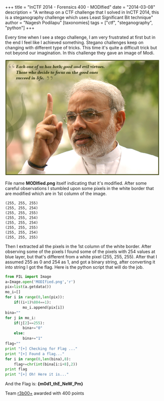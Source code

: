 +++
title = "InCTF 2014 - Forensics 400 - MODIfied"
date =  "2014-03-08"
description = "A writeup on a CTF challenge that I solved in InCTF 2014, this is a steganography challenge which uses Least Significant Bit technique"
author = "Nagesh Podilapu"
[taxonomies]
tags = ["ctf", "steganography", "python"]
+++

Every time when I see a stego challenge, I am very frustrated at first but in the end I feel like I achieved something. Stegano challenges keep on changing with different type of tricks. This time it's quite a difficult trick but not beyond our imagination. In this challenge they gave an image of Modi.

![MODIfied image](modified.png)

File name **MODIfied.png** itself indicating that it's modified. After some careful observations I stumbled upon some pixels in the white border that are modified which are in 1st column of the image.

```
(255, 255, 255)
(255, 255, 254)
(255, 255, 255)
(255, 255, 254)
(255, 255, 254)
(255, 255, 255)
(255, 255, 254)
(255, 255, 255)
```

Then I extracted all the pixels in the 1st column of the white border. After observing some of the pixels I found some of the pixels with 254 values at blue layer, but that's different from a white pixel (255, 255, 255). After that I assumed 255 as 0 and 254 as 1, and got a binary string, after converting it into string I got the flag. Here is the python script that will do the job.

```python
from PIL import Image
a=Image.open('MODIfied.png','r')
pix=list(a.getdata())
mo_i=[]
for i in range(0,len(pix)):
	if((i+1)%804==1):
		mo_i.append(pix[i])
bina=""
for j in mo_i:
	if(j[2]==255):
		bina+="0"
	else:
		bina+="1"
flag=""
print "[+] Checking for Flag ..."
print "[+] Found a flag..."
for i in range(0,len(bina),8):
	flag+=chr(int(bina[i:i+8],2))
print flag
print "[+] Oh! Here it is..."
```

And the Flag is: **{m0d1_thE_NeW_Pm}**

Team [r3b00+](https://ctftime.org/team/4882) awarded with 400 points
